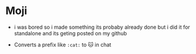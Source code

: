 # Moji

- i was bored so i made something its probaby already done but i did it for standalone and its geting posted on my github

- Converts a prefix like `:cat:` to :cat: in chat
